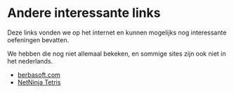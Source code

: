 # Andere interessante links

Deze links vonden we op het internet en kunnen mogelijks nog interessante oefeningen bevatten.

We hebben die nog niet allemaal bekeken, en sommige sites zijn ook niet in het nederlands.

- [berbasoft.com](https://berbasoft.com/simplegametutorials/pygamezero/)
- [NetNinja Tetris](https://youtu.be/ROElF_BlUJI?si=sbuozhcIDqqeUUbv)
